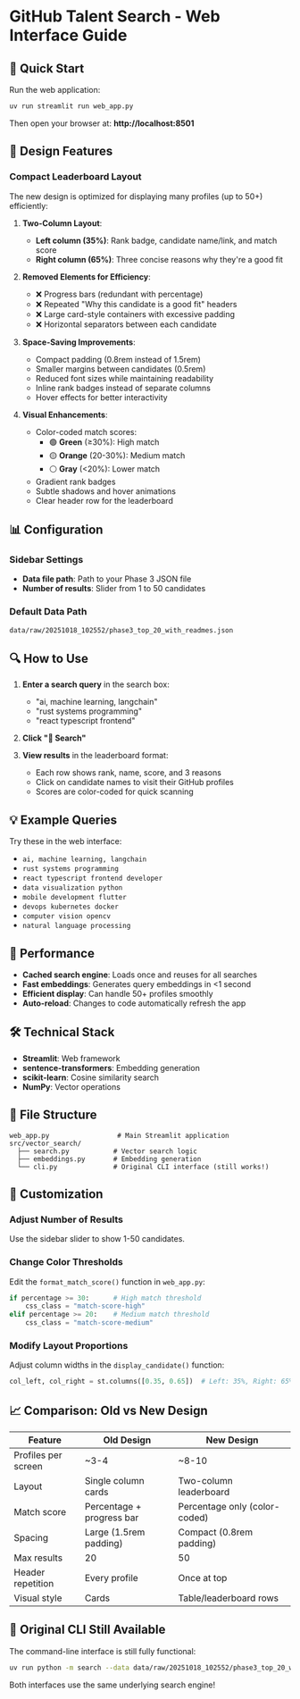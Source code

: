 # GitHub Talent Search - Web Interface Guide

## 🚀 Quick Start

Run the web application:
```bash
uv run streamlit run web_app.py
```

Then open your browser at: **http://localhost:8501**

## 🎨 Design Features

### Compact Leaderboard Layout
The new design is optimized for displaying many profiles (up to 50+) efficiently:

1. **Two-Column Layout**:
   - **Left column (35%)**: Rank badge, candidate name/link, and match score
   - **Right column (65%)**: Three concise reasons why they're a good fit

2. **Removed Elements for Efficiency**:
   - ❌ Progress bars (redundant with percentage)
   - ❌ Repeated "Why this candidate is a good fit" headers
   - ❌ Large card-style containers with excessive padding
   - ❌ Horizontal separators between each candidate

3. **Space-Saving Improvements**:
   - Compact padding (0.8rem instead of 1.5rem)
   - Smaller margins between candidates (0.5rem)
   - Reduced font sizes while maintaining readability
   - Inline rank badges instead of separate columns
   - Hover effects for better interactivity

4. **Visual Enhancements**:
   - Color-coded match scores:
     - 🟢 **Green** (≥30%): High match
     - 🟡 **Orange** (20-30%): Medium match
     - ⚪ **Gray** (<20%): Lower match
   - Gradient rank badges
   - Subtle shadows and hover animations
   - Clear header row for the leaderboard

## 📊 Configuration

### Sidebar Settings
- **Data file path**: Path to your Phase 3 JSON file
- **Number of results**: Slider from 1 to 50 candidates

### Default Data Path
```
data/raw/20251018_102552/phase3_top_20_with_readmes.json
```

## 🔍 How to Use

1. **Enter a search query** in the search box:
   - "ai, machine learning, langchain"
   - "rust systems programming"
   - "react typescript frontend"
   
2. **Click "🚀 Search"**

3. **View results** in the leaderboard format:
   - Each row shows rank, name, score, and 3 reasons
   - Click on candidate names to visit their GitHub profiles
   - Scores are color-coded for quick scanning

## 💡 Example Queries

Try these in the web interface:
- `ai, machine learning, langchain`
- `rust systems programming`
- `react typescript frontend developer`
- `data visualization python`
- `mobile development flutter`
- `devops kubernetes docker`
- `computer vision opencv`
- `natural language processing`

## 🎯 Performance

- **Cached search engine**: Loads once and reuses for all searches
- **Fast embeddings**: Generates query embeddings in <1 second
- **Efficient display**: Can handle 50+ profiles smoothly
- **Auto-reload**: Changes to code automatically refresh the app

## 🛠️ Technical Stack

- **Streamlit**: Web framework
- **sentence-transformers**: Embedding generation
- **scikit-learn**: Cosine similarity search
- **NumPy**: Vector operations

## 📝 File Structure

```
web_app.py                 # Main Streamlit application
src/vector_search/
  ├── search.py           # Vector search logic
  ├── embeddings.py       # Embedding generation
  └── cli.py              # Original CLI interface (still works!)
```

## 🔧 Customization

### Adjust Number of Results
Use the sidebar slider to show 1-50 candidates.

### Change Color Thresholds
Edit the `format_match_score()` function in `web_app.py`:
```python
if percentage >= 30:      # High match threshold
    css_class = "match-score-high"
elif percentage >= 20:    # Medium match threshold
    css_class = "match-score-medium"
```

### Modify Layout Proportions
Adjust column widths in the `display_candidate()` function:
```python
col_left, col_right = st.columns([0.35, 0.65])  # Left: 35%, Right: 65%
```

## 📈 Comparison: Old vs New Design

| Feature | Old Design | New Design |
|---------|-----------|------------|
| Profiles per screen | ~3-4 | ~8-10 |
| Layout | Single column cards | Two-column leaderboard |
| Match score | Percentage + progress bar | Percentage only (color-coded) |
| Spacing | Large (1.5rem padding) | Compact (0.8rem padding) |
| Max results | 20 | 50 |
| Header repetition | Every profile | Once at top |
| Visual style | Cards | Table/leaderboard rows |

## 🚦 Original CLI Still Available

The command-line interface is still fully functional:
```bash
uv run python -m search --data data/raw/20251018_102552/phase3_top_20_with_readmes.json
```

Both interfaces use the same underlying search engine!
